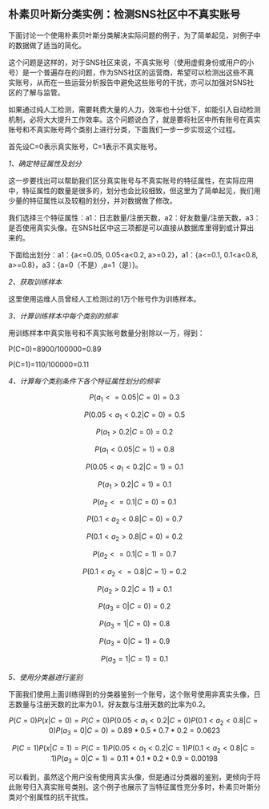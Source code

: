 ## 朴素贝叶斯分类实例：检测SNS社区中不真实账号

下面讨论一个使用朴素贝叶斯分类解决实际问题的例子，为了简单起见，对例子中的数据做了适当的简化。

这个问题是这样的，对于SNS社区来说，不真实账号（使用虚假身份或用户的小号）是一个普遍存在的问题，作为SNS社区的运营商，希望可以检测出这些不真实账号，从而在一些运营分析报告中避免这些账号的干扰，亦可以加强对SNS社区的了解与监管。

如果通过纯人工检测，需要耗费大量的人力，效率也十分低下，如能引入自动检测机制，必将大大提升工作效率。这个问题说白了，就是要将社区中所有账号在真实账号和不真实账号两个类别上进行分类，下面我们一步一步实现这个过程。

首先设C=0表示真实账号，C=1表示不真实账号。

_1、确定特征属性及划分_

这一步要找出可以帮助我们区分真实账号与不真实账号的特征属性，在实际应用中，特征属性的数量是很多的，划分也会比较细致，但这里为了简单起见，我们用少量的特征属性以及较粗的划分，并对数据做了修改。

我们选择三个特征属性：a1：日志数量/注册天数，a2：好友数量/注册天数，a3：是否使用真实头像。在SNS社区中这三项都是可以直接从数据库里得到或计算出来的。

下面给出划分：a1：{a&lt;=0.05, 0.05&lt;a&lt;0.2, a&gt;=0.2}，a1：{a&lt;=0.1, 0.1&lt;a&lt;0.8, a&gt;=0.8}，a3：{a=0（不是）,a=1（是）}。

_2、获取训练样本_

这里使用运维人员曾经人工检测过的1万个账号作为训练样本。

_3、计算训练样本中每个类别的频率_

用训练样本中真实账号和不真实账号数量分别除以一万，得到：

P\(C=0\)=8900/100000=0.89

P\(C=1\)=110/100000=0.11

_4、计算每个类别条件下各个特征属性划分的频率_

$$P(a_1<=0.05|C=0)=0.3$$

$$P(0.05<a_1<0.2|C=0)=0.5$$

$$P(a_1>0.2|C=0)=0.2$$

$$P(a_1<0.05|C=1)=0.8$$

$$P(0.05<a_1<0.2|C=1)=0.1$$

$$P(a_1>0.2|C=1)=0.1$$

$$P(a_2<=0.1|C=0)=0.1$$

$$P(0.1<a_2<0.8|C=0)=0.7$$

$$P(0.1<a_2>0.8|C=0)=0.2$$

$$P(a_2<=0.1|C=1)=0.7$$

$$P(0.1<a_2<=0.8|C=1)=0.2$$

$$P(a_2>0.2|C=1)=0.1$$

$$P(a_3=0|C=0)=0.2$$

$$P(a_3=1|C=0)=0.8$$

$$P(a_3=0|C=1)=0.9$$

$$P(a_3=1|C=1)=0.1$$

_5、使用分类器进行鉴别_

下面我们使用上面训练得到的分类器鉴别一个账号，这个账号使用非真实头像，日志数量与注册天数的比率为0.1，好友数与注册天数的比率为0.2。

$$P(C=0)P(x|C=0)=P(C=0)P(0.05<a_1<0.2|C=0)P(0.1<a_2<0.8|C=0)P(a_3=0|C=0)=0.89*0.5*0.7*0.2=0.0623$$

$$P(C=1)P(x|C=1)=P(C=1)P(0.05<a_1<0.2|C=1)P(0.1<a_2<0.8|C=1)P(a_3=0|C=1)=0.11*0.1*0.2*0.9=0.00198$$

可以看到，虽然这个用户没有使用真实头像，但是通过分类器的鉴别，更倾向于将此账号归入真实账号类别。这个例子也展示了当特征属性充分多时，朴素贝叶斯分类对个别属性的抗干扰性。


